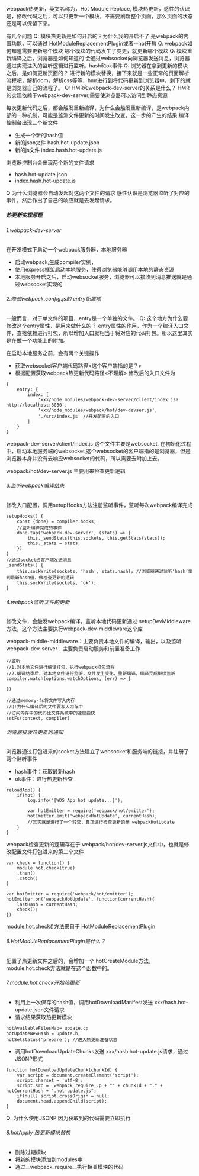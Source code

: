 webpack热更新，英文名称为，Hot Module Replace, 模块热更新，感性的认识是，修改代码之后，可以只更新一个模块，不需要刷新整个页面，那么页面的状态还是可以保留下来。

有几个问题
Q: 模块热更新是如何开启的？为什么我的开启不了
是webpack的内置功能，可以通过 HotModuleReplacementPlugin或者--hot开启
Q: webpack如何知道需要更新哪个模块
哪个模块的代码发生了变更，就更新哪个模块
Q: 模块重新编译之后，浏览器是如何知道的
会通过websocket向浏览器发送消息，浏览器通过实现注入的监听逻辑进行监听。hash和ok事件
Q: 浏览器在拿到更新的模块之后，是如何更新页面的？
进行新的模块替换，接下来就是一些正常的页面解析流程吧，解析dom，解析css等等，hmr进行到将代码更新到浏览器中，剩下的就是浏览器自己的流程了。
Q: HMR和webpack-dev-server的关系是什么？
HMR的实现依赖于webpack-dev-server,需要使浏览器可以访问到静态资源

每次更新代码之后，都会触发重新编译，为什么会触发重新编译，是webpack内部的一种机制，可能是监测文件更新的时间发生改变，这一步的产生的结果
编译控制台出现三个新文件
- 生成一个新的hash值
- 新的json文件 hash.hot-update.json
- 新的js文件 index.hash.hot-update.js
  

浏览器控制台会出现两个新的文件请求
- hash.hot-update.json
- index.hash.hot-update.js

Q:为什么浏览器会自动发起对这两个文件的请求
感性认识是浏览器监听了对应的事件，然后作出了自己的响应就是去发起请求。

##### 热更新实现原理

###### 1.webpack-dev-server
在开发模式下启动一个webpack服务器，本地服务器
- 启动webpack,生成compiler实例，
- 使用express框架启动本地服务，使得浏览器能够调用本地的静态资源
- 本地服务开启之后，启动websocket服务，浏览器可以接收到消息推送就是通过websocket实现的

###### 2.修改webpack.config.js的 entry配置项
一般而言，对于单文件的项目，entry是一个单独的文件。
Q: 这个地方为什么要修改这个entry属性，是用来做什么的？
entry属性的作用，作为一个编译入口文件，查找依赖进行打包，所以增加入口就相当于将对应的代码打包。所以这里其实是在做一个功能上的附加。

在启动本地服务之前，会有两个关键操作
- 获取webscoket客户端代码路径<这个客户端指的是？>
- 根据配置获取webpack热更新代码路径<不理解>
修改后的入口文件为
```
{
    entry: {
        index: [
            'xxx/node_modules/webpack-dev-server/client/index.js?http://localhost:8080',
            'xxx/node_modules/webpack/hot/dev-devser.js',
            './src/index.js' //开发配置的入口
        ]
    }
}
```
webpack-dev-server/client/index.js
这个文件主要是websocket, 在初始化过程中，启动本地服务端的websocket,这个websocket的客户端指的是浏览器，但是浏览器本身并没有去响应websocket的代码，所以需要去附加上去。

webpack/hot/dev-server.js
主要用来检查更新逻辑

###### 3.监听webpack编译结束
修改入口配置，调用setupHooks方法注册监听事件，监听每次webpack编译完成
```
setupHooks() {
    const {done} = compiler.hooks;
    //监听编译完成的事件
    done.tap('webpack-dev-server', (stats) => {
        this._sendStats(this.sockets, this.getStats(stats));
        this._stats = stats;
    })
}
//通过socket给客户端发送消息
_sendStats() {
    this.sockWrite(sockets, 'hash', stats.hash); //浏览器通过监听‘hash’拿到最新hash值，做检查更新的逻辑
    this.sockWrite(sockets, 'ok');
}
```

###### 4.webpack监听文件的更新
修改文件，会触发webpack编译，监听本地代码更新通过 setupDevMiddleware 方法，这个方法主要执行webpack-dev-middleware这个库

webpack-middle-middleware：主要负责本地文件的编译，输出，以及监听
webpack-dev-server：主要负责启动服务和前置准备工作

```
//监听
//1.对本地文件进行编译打包，执行webpack打包流程
//2.编译结束后，对本地文件进行监听，文件发生变化，重新编译，编译完成继续监听
compiler.watch(options.watchOptions, (err) => {

})

//通过memory-fs将文件写入内存
//Q:为什么编译后的文件要写入内存中
//访问内存中的代码比文件系统中的速度要快
setFs(context, compiler)

```

###### 浏览器接收热更新的通知
浏览器通过打包进来的socket方法建立了websocket和服务端的链接，并注册了两个监听事件
- hash事件：获取最新hash
- ok事件：进行热更新检查

```
reloadApp() {
    if(hot) {
        log.info('[WDS App hot update...]');

        var hotEmitter = require('webpack/hot/emitter');
        hotEmitter.emit('webpackHotUpdate', currentHash);
        //其实就是进行了一个转交，真正进行检查更新的是 webpackHotUpdate
    }
}
```
webpack检查更新的逻辑存在于 webpack/hot/dev-server.js文件中，也就是修改配置文件打包进来的第二个文件

```
var check = function() {
    module.hot.check(true)
    .then()
    .catch()
}

var hotEmitter = require('webpack/hot/emitter');
hotEmitter.on('webpackHotUpdate', function(currentHash){
    lastHash = currentHash;
    check();
})
```
module.hot.check()方法来自于 HotModuleReplacementPlugin

###### 6.HotModuleReplacementPlugin是什么？
配置了热更新文件之后的，会增加一个 hotCreateModule方法，module.hot.check方法就是在这个函数中的。

###### 7.module.hot.check开始热更新
- 利用上一次保存的hash值，调用hotDownloadManifest发送 xxx/hash.hot-update.json文件请求
- 请求结果获取热更新模块
```
hotAvailableFilesMap= update.c;
hotUpdateNewHash = update.h;
hotSetStatus('prepare'); //进入热更新准备状态
```
- 调用hotDownloadUpdateChunks发送 xxx/hash.hot-update.js请求，通过JSONP形式

```
function hotDownloadUpdateChunk(chunkId) {
    var script = document.createElement('script');
    script.charset = 'utf-8';
    script.src = _webpack_require_.p + "" + chunkId + "." + hotCurrentHash + ".hot-update.js";
    if(null) script.crossOrigin = null;
    document.head.appendChild(script);
}
```
Q: 为什么使用JSONP
因为获取到的代码需要立即执行

###### 8.hotApply 热更新模块替换
- 删除过期模块
- 将新的模块添加到modules中
- 通过__webpack_require__执行相关模块的代码